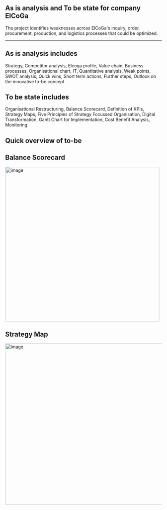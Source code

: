 **As is analysis and To be state for company ElCoGa**
--------------------------------------------------------------------------------------------------------------------------------------------------------------------
The project identifies weaknesses across ElCoGa's inquiry, order, procurement, production, and logistics processes that could be optimized.

--------------------------------------------------------------------------------------------------------------------------------------------------------------------
**As is analysis includes**
----------------------------------------------------------------------------------------------------------------------------------------------------------------------
Strategy,
Competitor analysis,
Elcoga profile,
Value chain,
Business processes, 
Organisational chart,
IT,
Quantitative analysis,
Weak points, SWOT analysis,
Quick wins,
Short term actions,
Further steps, Outlook on the innovative to-be concept

**To be state includes**
-----------------------------------------------------------------------------------------------------------------------------------------------------------------------
Organisational Restructuring,
Balance Scorecard, Definition of KPIs,
Strategy Maps,
Five Principles of Strategy Focussed Organisation,
Digital Transformation,
Gantt Chart for Implementation,
Cost Benefit Analysis,
Monitoring

 **Quick overview of to-be**
 ---------------------------------------------------------------------------------------------------------------------------------------------------------------------
**Balance Scorecard**
 ---------------------------------------------------------------------------------------------------------------------------------------------------------------------
<img width="496" alt="image" src="https://github.com/user-attachments/assets/74afe664-2e27-4be6-95c8-9a927569614e" />

**Strategy Map**
-------------------------------------------------------------------------------------------------------------------------------------------------------------------------
<img width="518" alt="image" src="https://github.com/user-attachments/assets/ab5abe65-5b4f-42e7-90ce-dc296ab01f89" />




